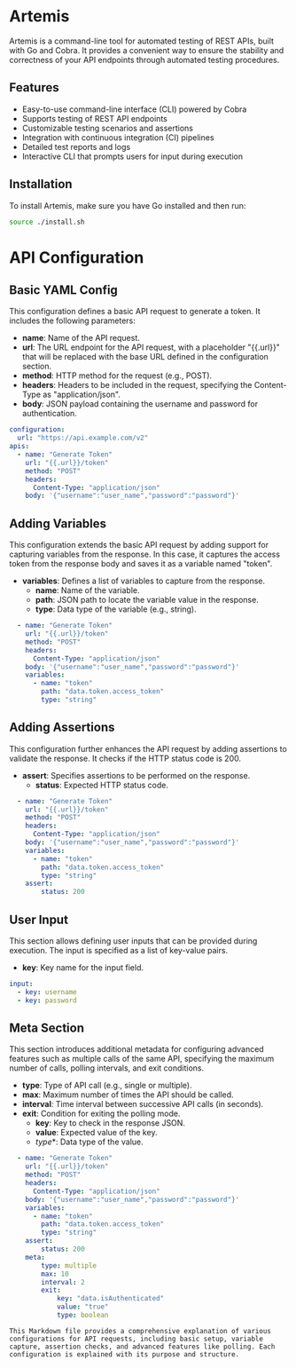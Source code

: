 # Artemis

Artemis is a command-line tool for automated testing of REST APIs, built with Go and Cobra. It provides a convenient way to ensure the stability and correctness of your API endpoints through automated testing procedures.

## Features

- Easy-to-use command-line interface (CLI) powered by Cobra
- Supports testing of REST API endpoints
- Customizable testing scenarios and assertions
- Integration with continuous integration (CI) pipelines
- Detailed test reports and logs
- Interactive CLI that prompts users for input during execution

## Installation

To install Artemis, make sure you have Go installed and then run:

```bash
source ./install.sh
```
# API Configuration

## Basic YAML Config

This configuration defines a basic API request to generate a token. It includes the following parameters:

- **name**: Name of the API request.
- **url**: The URL endpoint for the API request, with a placeholder "{{.url}}" that will be replaced with the base URL defined in the configuration section.
- **method**: HTTP method for the request (e.g., POST).
- **headers**: Headers to be included in the request, specifying the Content-Type as "application/json".
- **body**: JSON payload containing the username and password for authentication.

```yaml
configuration:
  url: "https://api.example.com/v2"
apis:
  - name: "Generate Token"
    url: "{{.url}}/token"
    method: "POST"
    headers:
      Content-Type: "application/json"
    body: '{"username":"user_name","password":"password"}'
```

## Adding Variables

This configuration extends the basic API request by adding support for capturing variables from the response. In this case, it captures the access token from the response body and saves it as a variable named "token".

- **variables**: Defines a list of variables to capture from the response.
    - **name**: Name of the variable.
    - **path**: JSON path to locate the variable value in the response.
    - **type**: Data type of the variable (e.g., string).

```yaml
  - name: "Generate Token"
    url: "{{.url}}/token"
    method: "POST"
    headers:
      Content-Type: "application/json"
    body: '{"username":"user_name","password":"password"}'
    variables:
      - name: "token"
        path: "data.token.access_token"
        type: "string"

```

## Adding Assertions

This configuration further enhances the API request by adding assertions to validate the response. It checks if the HTTP status code is 200.

- **assert**: Specifies assertions to be performed on the response.
  - **status**: Expected HTTP status code.

```yaml
  - name: "Generate Token"
    url: "{{.url}}/token"
    method: "POST"
    headers:
      Content-Type: "application/json"
    body: '{"username":"user_name","password":"password"}'
    variables:
      - name: "token"
        path: "data.token.access_token"
        type: "string"
    assert:
        status: 200
```

## User Input

This section allows defining user inputs that can be provided during execution. The input is specified as a list of key-value pairs.

- **key**: Key name for the input field.

```yaml
input:
  - key: username
  - key: password
```

## Meta Section

This section introduces additional metadata for configuring advanced features such as multiple calls of the same API, specifying the maximum number of calls, polling intervals, and exit conditions.

- **type**: Type of API call (e.g., single or multiple).
- **max**: Maximum number of times the API should be called.
- **interval**: Time interval between successive API calls (in seconds).
- **exit**: Condition for exiting the polling mode.
    - **key**: Key to check in the response JSON.
    - **value**: Expected value of the key.
    - *type**: Data type of the value.

```yaml
  - name: "Generate Token"
    url: "{{.url}}/token"
    method: "POST"
    headers:
      Content-Type: "application/json"
    body: '{"username":"user_name","password":"password"}'
    variables:
      - name: "token"
        path: "data.token.access_token"
        type: "string"
    assert:
        status: 200
    meta:
        type: multiple
        max: 10
        interval: 2
        exit: 
            key: "data.isAuthenticated"
            value: "true"
            type: boolean

```

```vbnet
This Markdown file provides a comprehensive explanation of various configurations for API requests, including basic setup, variable capture, assertion checks, and advanced features like polling. Each configuration is explained with its purpose and structure.

```